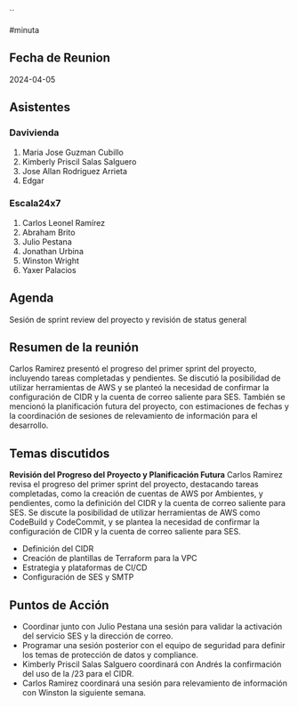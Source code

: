 ``

#minuta
## Fecha de Reunion
2024-04-05

## Asistentes

### Davivienda
1. Maria Jose Guzman Cubillo
2. Kimberly Priscil Salas Salguero
3. Jose Allan Rodriguez Arrieta
4. Edgar
### Escala24x7
1. Carlos Leonel Ramírez
2. Abraham Brito
3. Julio Pestana
4. Jonathan Urbina
5. Winston Wright
6. Yaxer Palacios
## Agenda
Sesión de sprint review del proyecto y revisión de status general
## Resumen de la reunión

Carlos Ramirez presentó el progreso del primer sprint del proyecto, incluyendo tareas completadas y pendientes. Se discutió la posibilidad de utilizar herramientas de AWS y se planteó la necesidad de confirmar la configuración de CIDR y la cuenta de correo saliente para SES. También se mencionó la planificación futura del proyecto, con estimaciones de fechas y la coordinación de sesiones de relevamiento de información para el desarrollo.

## Temas discutidos
**Revisión del Progreso del Proyecto y Planificación Futura**
Carlos Ramirez revisa el progreso del primer sprint del proyecto, destacando tareas completadas, como la creación de cuentas de AWS por Ambientes, y pendientes, como la definición del CIDR y la cuenta de correo saliente para SES. Se discute la posibilidad de utilizar herramientas de AWS como CodeBuild y CodeCommit, y se plantea la necesidad de confirmar la configuración de CIDR y la cuenta de correo saliente para SES.
* Definición del CIDR
* Creación de plantillas de Terraform para la VPC
* Estrategia y plataformas de CI/CD
* Configuración de SES y SMTP

## Puntos de Acción
* Coordinar junto con Julio Pestana una sesión para validar la activación del servicio SES y la dirección de correo.
* Programar una sesión posterior con el equipo de seguridad para definir los temas de protección de datos y compliance.
* Kimberly Priscil Salas Salguero coordinará con Andrés la confirmación del uso de la /23 para el CIDR.
* Carlos Ramirez coordinará una sesión para relevamiento de información con Winston la siguiente semana.

